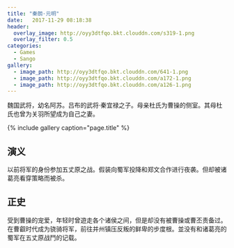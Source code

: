 ```yaml
---
title: "秦朗·元明"
date:   2017-11-29 08:18:38
header:
  overlay_image: http://oyy3dtfqo.bkt.clouddn.com/s319-1.png
  overlay_filter: 0.5
categories:
  - Games
  - Sango
gallery:
  - image_path: http://oyy3dtfqo.bkt.clouddn.com/641-1.png
  - image_path: http://oyy3dtfqo.bkt.clouddn.com/a172-1.png
  - image_path: http://oyy3dtfqo.bkt.clouddn.com/a126-1.png
---
```


魏国武将，幼名阿苏。吕布的武将·秦宜禄之子。母亲杜氏为曹操的侧室。其母杜氏也曾为关羽所望成为自己之妻。

{% include gallery caption="page.title" %}

## 演义

以前将军的身份参加五丈原之战。假装向蜀军投降和郑文合作进行夜袭。但却被诸葛亮看穿策略而被杀。

## 正史

受到曹操的宠爱，年轻时曾遊走各个诸侯之间，但是却没有被曹操或曹丕责备过。在曹叡时代成为骁骑将军，前往并州镇压反叛的鲜卑的步度根。並没有和诸葛亮的蜀军在五丈原战鬥的记载。